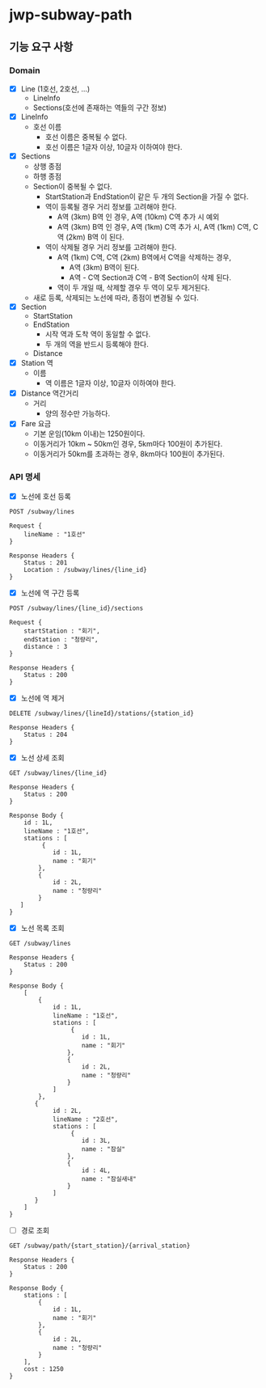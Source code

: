 # jwp-subway-path

## 기능 요구 사항

### Domain

- [x] Line (1호선, 2호선, ...)
    - LineInfo
    - Sections(호선에 존재하는 역들의 구간 정보)
- [x] LineInfo
    - 호선 이름
        - 호선 이름은 중복될 수 없다.
        - 호선 이름은 1글자 이상, 10글자 이하여야 한다.
- [x] Sections
    - 상행 종점
    - 하행 종점
    - Section이 중복될 수 없다.
        - StartStation과 EndStation이 같은 두 개의 Section을 가질 수 없다.
        - 역이 등록될 경우 거리 정보를 고려해야 한다.
            - A역 (3km) B역 인 경우, A역 (10km) C역 추가 시 예외
            - A역 (3km) B역 인 경우, A역 (1km) C역 추가 시, A역 (1km) C역, C역 (2km) B역 이 된다.
        - 역이 삭제될 경우 거리 정보를 고려해야 한다.
            - A역 (1km) C역, C역 (2km) B역에서 C역을 삭제하는 경우,
                - A역 (3km) B역이 된다.
                - A역 - C역 Section과 C역 - B역 Section이 삭제 된다.
            - 역이 두 개일 때, 삭제할 경우 두 역이 모두 제거된다.
    - 새로 등록, 삭제되는 노선에 따라, 종점이 변경될 수 있다.
- [x] Section
    - StartStation
    - EndStation
        - 시작 역과 도착 역이 동일할 수 없다.
        - 두 개의 역을 반드시 등록해야 한다.
    - Distance
- [x] Station 역
    - 이름
        - 역 이름은 1글자 이상, 10글자 이하여야 한다.
- [x] Distance 역간거리
    - 거리
        - 양의 정수만 가능하다.
- [X] Fare 요금
  - 기본 운임(10km 이내)는 1250원이다.
  - 이동거리가 10km ~ 50km인 경우, 5km마다 100원이 추가된다.
  - 이동거리가 50km를 초과하는 경우, 8km마다 100원이 추가된다.

### API 명세

- [X] 노선에 호선 등록

```text
POST /subway/lines

Request {
    lineName : "1호선"
}

Response Headers {
    Status : 201
    Location : /subway/lines/{line_id}
}
```

- [X] 노선에 역 구간 등록

```text
POST /subway/lines/{line_id}/sections

Request {
    startStation : "회기",
    endStation : "청량리",
    distance : 3
}

Response Headers {
    Status : 200
}
```

- [X] 노선에 역 제거

```text
DELETE /subway/lines/{lineId}/stations/{station_id}

Response Headers {
    Status : 204
}
```

- [X] 노선 상세 조회

```text
GET /subway/lines/{line_id}

Response Headers {
    Status : 200
}

Response Body {
    id : 1L,
    lineName : "1호선",
    stations : [
         {
            id : 1L,
            name : "회기"
        },
        {
            id : 2L,
            name : "청량리"
        }
   ]
}
```

- [X] 노선 목록 조회

```text
GET /subway/lines

Response Headers {
    Status : 200
}

Response Body {
    [
        {
            id : 1L,
            lineName : "1호선",
            stations : [
                 {
                    id : 1L,
                    name : "회기"
                },
                {
                    id : 2L,
                    name : "청량리"
                }
            ]
        },
       {
            id : 2L,
            lineName : "2호선",
            stations : [
                 {
                    id : 3L,
                    name : "잠실"
                },
                {
                    id : 4L,
                    name : "잠실새내"
                }
            ] 
       }
    ]
}
```

- [ ] 경로 조회 
```text
GET /subway/path/{start_station}/{arrival_station}

Response Headers {
    Status : 200
}

Response Body {
    stations : [
        {
            id : 1L,
            name : "회기"
        },
        {
            id : 2L,
            name : "청량리"
        }
    ],
    cost : 1250
}

```

